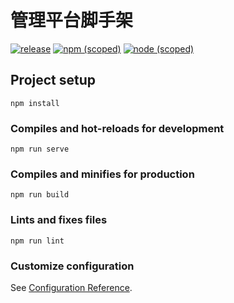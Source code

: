 # 管理平台脚手架

[![release](https://img.shields.io/badge/release-1.0.0-blue.svg)](https://github.com/yanglb/admin/releases)
[![npm (scoped)](https://img.shields.io/npm/v/@cycle/core.svg)](https://npmjs.com)
[![node (scoped)](https://img.shields.io/badge/node-14.13.1-blue.svg)](https://nodejs.org/)

## Project setup
```
npm install
```

### Compiles and hot-reloads for development
```
npm run serve
```

### Compiles and minifies for production
```
npm run build
```

### Lints and fixes files
```
npm run lint
```

### Customize configuration
See [Configuration Reference](https://cli.vuejs.org/config/).
